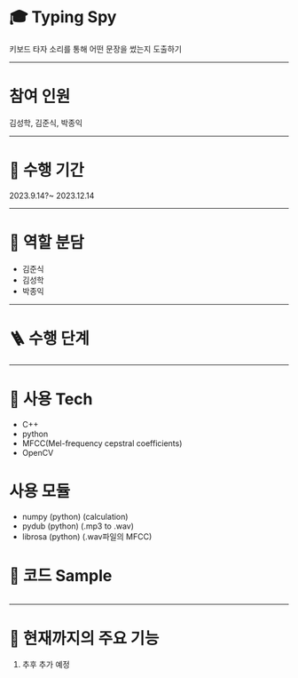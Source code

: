 # 🎓 Typing Spy

키보드 타자 소리를 통해 어떤 문장을 썼는지 도출하기

---
# 참여 인원
김성학, 김준식, 박종익

---
# 📅 수행 기간
2023.9.14?~ 2023.12.14

---

# 👥 역할 분담
- 김준식
- 김성학
- 박종익

---

# 🪜 수행 단계

---

# 🚿 사용 Tech
- C++
- python
- MFCC(Mel-frequency cepstral coefficients)
- OpenCV

# 사용 모듈
- numpy (python) (calculation)
- pydub (python) (.mp3 to .wav)
- librosa (python) (.wav파일의 MFCC)

# 📝 코드 Sample
````

````

---
# 📃 현재까지의 주요 기능
1. 추후 추가 예정
